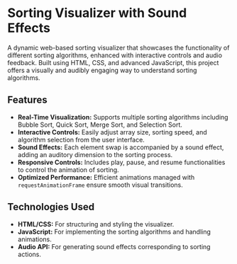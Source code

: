 # Sorting Visualizer with Sound Effects

A dynamic web-based sorting visualizer that showcases the functionality of different sorting algorithms, enhanced with interactive controls and audio feedback. Built using HTML, CSS, and advanced JavaScript, this project offers a visually and audibly engaging way to understand sorting algorithms.

## Features

- **Real-Time Visualization:** Supports multiple sorting algorithms including Bubble Sort, Quick Sort, Merge Sort, and Selection Sort.
- **Interactive Controls:** Easily adjust array size, sorting speed, and algorithm selection from the user interface.
- **Sound Effects:** Each element swap is accompanied by a sound effect, adding an auditory dimension to the sorting process.
- **Responsive Controls:** Includes play, pause, and resume functionalities to control the animation of sorting.
- **Optimized Performance:** Efficient animations managed with `requestAnimationFrame` ensure smooth visual transitions.

## Technologies Used

- **HTML/CSS:** For structuring and styling the visualizer.
- **JavaScript:** For implementing the sorting algorithms and handling animations.
- **Audio API:** For generating sound effects corresponding to sorting actions.
